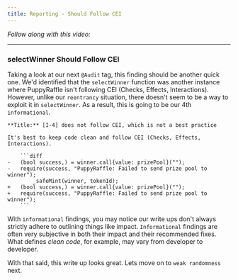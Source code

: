 ```yaml
---
title: Reporting - Should Follow CEI
---
```


_Follow along with this video:_

---

### selectWinner Should Follow CEI

Taking a look at our next `@Audit` tag, this finding should be another quick one. We'd identified that the `selectWinner` function was another instance where PuppyRaffle isn't following CEI (Checks, Effects, Interactions). However, unlike our `reentrancy` situation, there doesn't seem to be a way to exploit it in `selectWinner`. As a result, this is going to be our 4th `informational`.

````
**Title:** [I-4] does not follow CEI, which is not a best practice

It's best to keep code clean and follow CEI (Checks, Effects, Interactions).

    ```diff
-   (bool success,) = winner.call{value: prizePool}("");
-   require(success, "PuppyRaffle: Failed to send prize pool to winner");
        _safeMint(winner, tokenId);
+   (bool success,) = winner.call{value: prizePool}("");
+   require(success, "PuppyRaffle: Failed to send prize pool to winner");
    ```
````

With `informational` findings, you may notice our write ups don't always strictly adhere to outlining things like impact. `Informational` findings are often very subjective in both their impact and their recommended fixes. What defines _clean code_, for example, may vary from developer to developer.

With that said, this write up looks great. Lets move on to `weak randomness` next.
